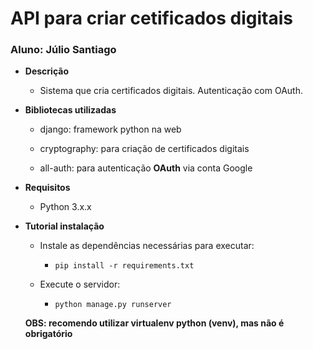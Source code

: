<h1>API para criar cetificados digitais</h1>

<h3>Aluno: Júlio Santiago</h3>

* **Descrição**

  * Sistema que cria certificados digitais. Autenticação com OAuth.

    

* **Bibliotecas utilizadas**

  * <a>django</a>: framework python na web

  * <a>cryptography</a>: para criação de certificados digitais

  * <a>all-auth</a>: para autenticação **OAuth** via conta Google

    

* **Requisitos**

  * Python 3.x.x

    

* **Tutorial instalação**

  * Instale as dependências necessárias para executar:
    * <code>pip install -r requirements.txt</code>

  * Execute o servidor:
    * <code>python manage.py runserver</code>

  **OBS: recomendo utilizar virtualenv python (venv), mas não é obrigatório** 

  

